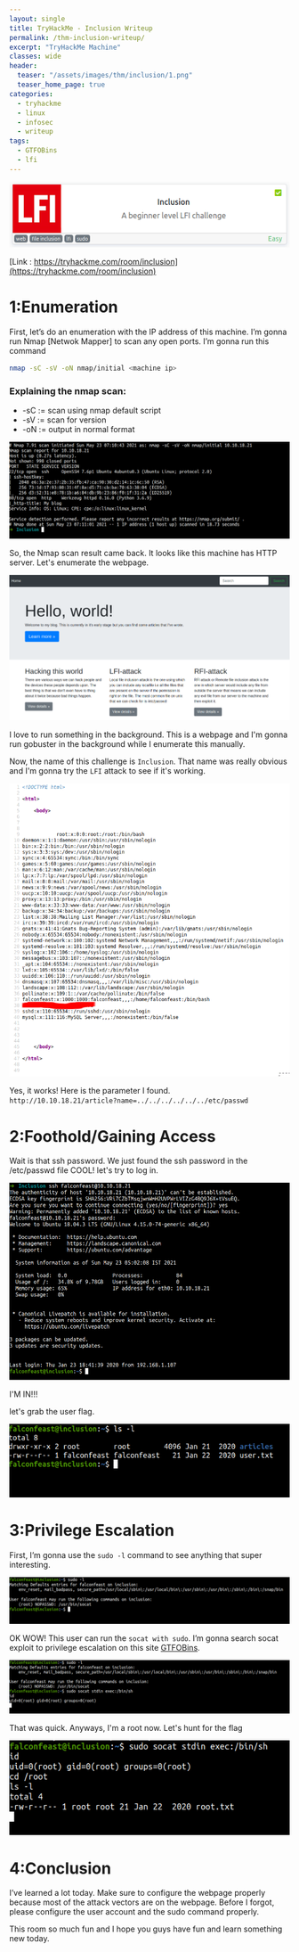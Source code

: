 ```yaml
---
layout: single
title: TryHackMe - Inclusion Writeup
permalink: /thm-inclusion-writeup/
excerpt: "TryHackMe Machine"
classes: wide
header:
  teaser: "/assets/images/thm/inclusion/1.png"
  teaser_home_page: true  
categories:
  - tryhackme
  - linux
  - infosec
  - writeup
tags:
  - GTFOBins
  - lfi
---
```


![1](/assets/images/thm/inclusion/1.png)

[Link : https://tryhackme.com/room/inclusion](https://tryhackme.com/room/inclusion)

# 1:Enumeration

First, let’s do an enumeration with the IP address of this machine. I’m gonna run Nmap [Netwok Mapper] to scan any open ports. I’m gonna run this command

```bash
nmap -sC -sV -oN nmap/initial <machine ip>
```

### Explaining the nmap scan:
* -sC	:= scan using nmap default script
* -sV	:= scan for version
* -oN := output in normal format

![2](/assets/images/thm/inclusion/2.png)

So, the Nmap scan result came back. It looks like this machine has  HTTP server. Let's enumerate the webpage.

![3](/assets/images/thm/inclusion/3.png)

I love to run something in the background. This is a webpage and I'm gonna run gobuster in the background while I enumerate this manually.

Now, the name of this challenge is `Inclusion`. That name was really obvious and I'm gonna try the `LFI` attack to see if it's working.

![4](/assets/images/thm/inclusion/4.png)

Yes, it works!
Here is the parameter I found.<br>
`http://10.10.18.21/article?name=../../../../../../etc/passwd`

# 2:Foothold/Gaining Access

Wait is that ssh password. We just found the ssh password in the /etc/passwd file COOL!  let's try to log in.

![5](/assets/images/thm/inclusion/5.png)

I'M IN!!!

let's grab the user flag.

![6](/assets/images/thm/inclusion/6.png)

# 3:Privilege Escalation

First, I’m gonna use the `sudo -l` command to see anything that super interesting.

![7](/assets/images/thm/inclusion/7.png)

OK WOW! This user can run the `socat with sudo`. I’m gonna search socat exploit to privilege escalation on this site [GTFOBins](https://gtfobins.github.io/#).

![8](/assets/images/thm/inclusion/8.png)

That was quick. Anyways, I'm a root now. Let's hunt for the flag

![9](/assets/images/thm/inclusion/9.png)

# 4:Conclusion

I’ve learned a lot today. Make sure to configure the webpage properly because most of the attack vectors are on the webpage. Before I forgot, please configure the user account and the sudo command properly.

This room so much fun and I hope you guys have fun and learn something new today.